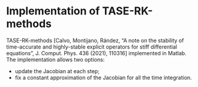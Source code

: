 # Implementation of TASE-RK-methods
TASE-RK-methods [Calvo, Montijano, Rández, “A note on the stability of time-accurate and highly-stable explicit operators for stiff differential equations”, J. Comput. Phys. 436 (2021), 110316] implemented in Matlab.
The implementation allows two options:
- update the Jacobian at each step;
- fix a constant approximation of the Jacobian for all the time integration.

